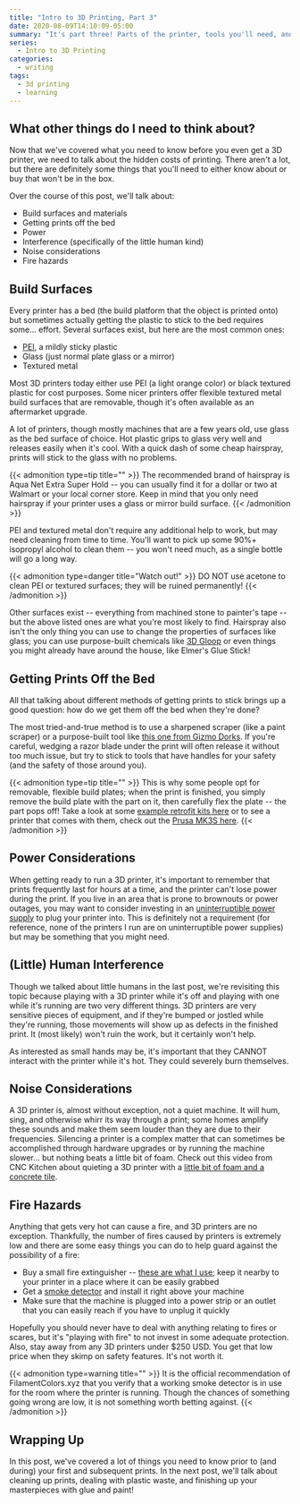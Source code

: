 ```yaml
---
title: "Intro to 3D Printing, Part 3"
date: 2020-08-09T14:10:09-05:00
summary: "It's part three! Parts of the printer, tools you'll need, and considerations for your workspace are covered here."
series:
  - Intro to 3D Printing
categories:
  - writing
tags:
  - 3d printing
  - learning
---
```


## What other things do I need to think about?

Now that we've covered what you need to know before you even get a 3D printer, we need to talk about the hidden costs of printing. There aren't a lot, but there are definitely some things that you'll need to either know about or buy that won't be in the box.

Over the course of this post, we'll talk about:

 - Build surfaces and materials
 - Getting prints off the bed
 - Power
 - Interference (specifically of the little human kind)
 - Noise considerations
 - Fire hazards

## Build Surfaces

Every printer has a bed (the build platform that the object is printed onto) but sometimes actually getting the plastic to stick to the bed requires some... effort. Several surfaces exist, but here are the most common ones:

 - [PEI](https://en.wikipedia.org/wiki/Polyetherimide), a mildly sticky plastic
 - Glass (just normal plate glass or a mirror)
 - Textured metal

Most 3D printers today either use PEI (a light orange color) or black textured plastic for cost purposes. Some nicer printers offer flexible textured metal build surfaces that are removable, though it's often available as an aftermarket upgrade.

A lot of printers, though mostly machines that are a few years old, use glass as the bed surface of choice. Hot plastic grips to glass very well and releases easily when it's cool. With a quick dash of some cheap hairspray, prints will stick to the glass with no problems.

{{< admonition type=tip title="" >}}
The recommended brand of hairspray is Aqua Net Extra Super Hold -- you can usually find it for a dollar or two at Walmart or your local corner store. Keep in mind that you only need hairspray if your printer uses a glass or mirror build surface.
{{< /admonition >}}

PEI and textured metal don't require any additional help to work, but may need cleaning from time to time. You'll want to pick up some 90%+ isopropyl alcohol to clean them -- you won't need much, as a single bottle will go a long way.

{{< admonition type=danger title="Watch out!" >}}
DO NOT use acetone to clean PEI or textured surfaces; they will be ruined permanently!
{{< /admonition >}}

Other surfaces exist -- everything from machined stone to painter's tape -- but the above listed ones are what you're most likely to find. Hairspray also isn't the only thing you can use to change the properties of surfaces like glass; you can use purpose-built chemicals like [3D Gloop](https://www.3dgloop.com/) or even things you might already have around the house, like Elmer's Glue Stick!

## Getting Prints Off the Bed

All that talking about different methods of getting prints to stick brings up a good question: how do we get them off the bed when they're done?

The most tried-and-true method is to use a sharpened scraper (like a paint scraper) or a purpose-built tool like [this one from Gizmo Dorks](https://amzn.to/30GBPgu). If you're careful, wedging a razor blade under the print will often release it without too much issue, but try to stick to tools that have handles for your safety (and the safety of those around you).

{{< admonition type=tip title="" >}}
This is why some people opt for removable, flexible build plates; when the print is finished, you simply remove the build plate with the part on it, then carefully flex the plate -- the part pops off! Take a look at some [example retrofit kits here](https://whambamsystems.com/flexible-build-system) or to see a printer that comes with them, check out the [Prusa MK3S here](https://shop.prusa3d.com/en/3d-printers/180-original-prusa-i3-mk3s-kit.html).
{{< /admonition >}}

## Power Considerations

When getting ready to run a 3D printer, it's important to remember that prints frequently last for hours at a time, and the printer can't lose power during the print. If you live in an area that is prone to brownouts or power outages, you may want to consider investing in an [uninterruptible power supply](https://en.wikipedia.org/wiki/Uninterruptible_power_supply) to plug your printer into. This is definitely not a requirement (for reference, none of the printers I run are on uninterruptible power supplies) but may be something that you might need.

## (Little) Human Interference

Though we talked about little humans in the last post, we're revisiting this topic because playing with a 3D printer while it's off and playing with one while it's running are two very different things. 3D printers are very sensitive pieces of equipment, and if they're bumped or jostled while they're running, those movements will show up as defects in the finished print. It (most likely) won't ruin the work, but it certainly won't help.

As interested as small hands may be, it's important that they CANNOT interact with the printer while it's hot. They could severely burn themselves.

## Noise Considerations

A 3D printer is, almost without exception, not a quiet machine. It will hum, sing, and otherwise whirr its way through a print; some homes amplify these sounds and make them seem louder than they are due to their frequencies. Silencing a printer is a complex matter that can sometimes be accomplished through hardware upgrades or by running the machine slower... but nothing beats a little bit of foam. Check out this video from CNC Kitchen about quieting a 3D printer with a [little bit of foam and a concrete tile](https://www.youtube.com/watch?v=y08v6PY_7ak).

## Fire Hazards

Anything that gets very hot can cause a fire, and 3D printers are no exception. Thankfully, the number of fires caused by printers is extremely low and there are some easy things you can do to help guard against the possibility of a fire:

 - Buy a small fire extinguisher -- [these are what I use](https://amzn.to/33Hhl9l); keep it nearby to your printer in a place where it can be easily grabbed
 - Get a [smoke detector](https://amzn.to/2PDtHHp) and install it right above your machine
 - Make sure that the machine is plugged into a power strip or an outlet that you can easily reach if you have to unplug it quickly

Hopefully you should never have to deal with anything relating to fires or scares, but it's "playing with fire" to not invest in some adequate protection. Also, stay away from any 3D printers under $250 USD. You get that low price when they skimp on safety features. It's not worth it.

{{< admonition type=warning title="" >}}
It is the official recommendation of FilamentColors.xyz that you verify that a working smoke detector is in use for the room where the printer is running. Though the chances of something going wrong are low, it is not something worth betting against.
{{< /admonition >}}

## Wrapping Up

In this post, we've covered a lot of things you need to know prior to (and during) your first and subsequent prints. In the next post, we'll talk about cleaning up prints, dealing with plastic waste, and finishing up your masterpieces with glue and paint!
